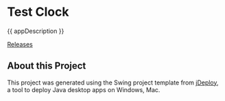 # Test Clock

{{ appDescription }}

[Releases](https://github.com/shannah/test-clock/releases)

## About this Project

This project was generated using the Swing project template from [jDeploy](https://www.jdeploy.com), a tool to deploy Java desktop apps on Windows, Mac.